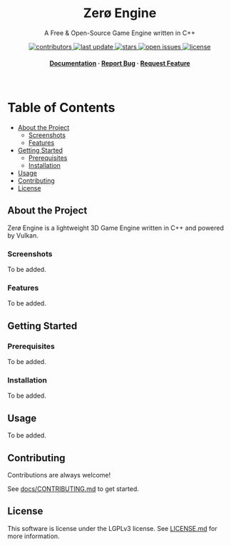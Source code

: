 <div align="center">

  <h1>Zerø Engine</h1>
  
  <p>
    A Free & Open-Source Game Engine written in C++
  </p>

<p>
  <a href="https://github.com/schkwve/zero-engine/graphs/contributors">
    <img src="https://img.shields.io/github/contributors/schkwve/zero-engine" alt="contributors" />
  </a>
  <a href="">
    <img src="https://img.shields.io/github/last-commit/schkwve/zero-engine" alt="last update" />
  </a>
  <a href="https://github.com/schkwve/zero-engine/stargazers">
    <img src="https://img.shields.io/github/stars/schkwve/zero-engine" alt="stars" />
  </a>
  <a href="https://github.com/schkwve/zero-engine/issues/">
    <img src="https://img.shields.io/github/issues/schkwve/zero-engine" alt="open issues" />
  </a>
  <a href="https://github.com/schkwve/zero-engine/blob/main/LICENSE.md">
    <img src="https://img.shields.io/github/license/schkwve/zero-engine" alt="license" />
  </a>
</p>
   
<h4>
    <a href="https://github.com/schkwve/zero-engine/tree/main/docs">Documentation</a>
  <span> · </span>
    <a href="https://github.com/schkwve/zero-engine/issues/">Report Bug</a>
  <span> · </span>
    <a href="https://github.com/schkwve/zero-engine/issues/">Request Feature</a>
  </h4>
</div>

<br />

# Table of Contents

- [About the Project](#about-the-project)
  * [Screenshots](#screenshots)
  * [Features](#features)
- [Getting Started](#getting-started)
  * [Prerequisites](#prerequisites)
  * [Installation](#installation)
- [Usage](#usage)
- [Contributing](#contributing)
- [License](#license)
  

## About the Project

Zerø Engine is a lightweight 3D Game Engine written in C++ and powered by Vulkan.

### Screenshots

To be added.

### Features

To be added.

## Getting Started

### Prerequisites

To be added.

### Installation

To be added.

## Usage

To be added.

## Contributing

Contributions are always welcome!

See [docs/CONTRIBUTING.md](docs/CONTRIBUTING.md) to get started.

## License

This software is license under the LGPLv3 license. See [LICENSE.md](LICENSE.md) for more information.
